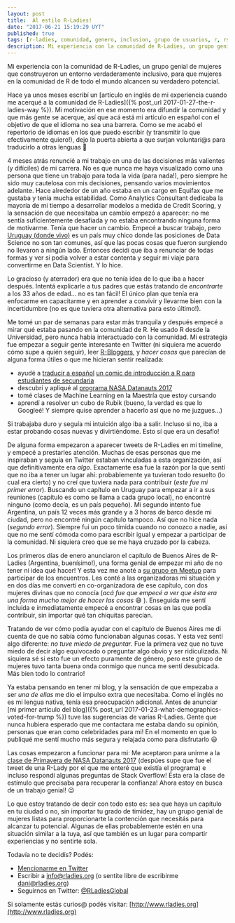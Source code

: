 ```yaml
---
layout: post
title:  Al estilo R-Ladies!
date: "2017-06-21 15:19:29 UYT"
published: true
tags: [r-ladies, comunidad, genero, inclusion, grupo de usuarios, r, rstats, español, es]
description: Mi experiencia con la comunidad de R-Ladies, un grupo genial de mujeres que construyeron un entorno verdaderamente inclusivo para mujeres en la comunidad de R.
---
```

Mi experiencia con la comunidad de R-Ladies, un grupo genial de mujeres que construyeron un entorno verdaderamente inclusivo, para que mujeres en la comunidad de R de todo el mundo alcancen su verdadero potencial.

<!--more-->
Hace ya unos meses escribí un [artículo en inglés de mi experiencia cuando me acerqué a la comunidad de R-Ladies]({% post_url 2017-01-27-the-r-ladies-way %}). Mi motivación en ese momento era difundir la comunidad y que más gente se acerque, así que acá está mi artículo en español con el objetivo de que el idioma no sea una barrera. Como se me acabó el repertorio de idiomas en los que puedo escribir (y transmitir lo que efectivamente quiero!), dejo la puerta abierta a que surjan voluntari@s para traducirlo a otras lenguas 🤷

4 meses atrás renuncié a mi trabajo en una de las decisiones más valientes (y difíciles) de mi carrera. No es que nunca me haya visualizado como una persona que tiene un trabajo para toda la vida (para nada!), pero siempre he sido muy cautelosa con mis decisiones, pensando varios movimientos adelante. Hace alrededor de un año estaba en un cargo en Equifax que me gustaba y tenía mucha estabilidad. Como Analytics Consultant dedicaba la mayoría de mi tiempo a desarrollar modelos a medida de Credit Scoring, y la sensación de que necesitaba un cambio empezó a aparecer: no me sentía suficientemente desafiada y no estaba encontrando ninguna forma de motivarme. Tenía que hacer un cambio. Empecé a buscar trabajo, pero [Uruguay (donde vivo)](https://es.wikipedia.org/wiki/Uruguay) es un país muy chico donde las posiciones de Data Science no son tan comunes, así que las pocas cosas que fueron surgiendo no llevaron a ningún lado. Entonces decidí que iba a renunciar de todas formas y ver si podía volver a estar contenta y seguir mi viaje para convertirme en Data Scientist. Y lo hice.

Lo gracioso (y aterrador) era que no tenía idea de lo que iba a hacer después. Intentá explicarle a tus padres que estás tratando de *encontrarte* a los 33 años de edad... no es tan fácil! El único plan que tenía era enfocarme en capacitarme y en aprender a convivir y llevarme bien con la incertidumbre (no es que tuviera otra alternativa para esto último!).

Me tomé un par de semanas para estar más tranquila y después empecé a mirar qué estaba pasando en la comunidad de R. He usado R desde la Universidad, pero nunca había interactuado con la comunidad. Mi estrategia fue empezar a seguir gente interesante en Twitter (ni siquiera me acuerdo cómo supe a quién seguir), leer [R-Bloggers](https://www.r-bloggers.com/), y *hacer cosas* que parecían de alguna forma útiles o que me hicieran sentir realizada:

* ayudé a [traducir a español](https://github.com/BetaAndBit/ComicBooks/blob/master/es_la/HeavyDog_es_la.pdf) [un comic de introducción a R para estudiantes de secundaria](https://github.com/BetaAndBit/ComicBooks/blob/master/en/HeavyDog_en.pdf) 
* descubrí y apliqué al [programa NASA Datanauts 2017](https://open.nasa.gov/explore/datanauts/) 
* tomé clases de Machine Learning en la Maestría que estoy cursando
* aprendí a resolver un cubo de Rubik (bueno, la verdad es que lo Googleé! Y siempre quise aprender a hacerlo así que no me juzgues...) 

Si trabajaba duro y seguía mi intuición algo iba a salir. Incluso si no, iba a estar probando cosas nuevas y divirtiéndome. Esto sí que era un desafío!

De alguna forma empezaron a aparecer tweets de R-Ladies en mi timeline, y empecé a prestarles atención. Muchas de esas personas que me inspiraban y seguía en Twitter estaban vinculadas a esta organización, así que definitivamente era *algo*. Exactamente esa fue la razón por la que sentí que no iba a tener un lugar ahí: probablemente ya tuvieran todo resuelto (lo cual era cierto) y no creí que tuviera nada para contribuir (*este fue mi primer error*). Buscando un capítulo en Uruguay para empezar a ir a sus reuniones (capítulo es como se llama a cada grupo local), no encontré ninguno (como decía, es un país pequeño). Mi segundo intento fue Argentina, un país 12 veces más grande y a 3 horas de barco desde mi ciudad, pero no encontré ningún capítulo tampoco. Así que no hice nada (*segundo error*). Siempre fui un poco tímida cuando no conozco a nadie, así que no me sentí cómoda como para escribir igual y empezar a participar de la comunidad. Ni siquiera creo que se me haya cruzado por la cabeza.

Los primeros días de enero anunciaron el capítulo de Buenos Aires de R-Ladies (Argentina, buenísimo!), una forma genial de empezar mi año de no tener ni idea qué hacer! Y esta vez me anoté a [su grupo en Meetup](https://www.meetup.com/rladies-buenos-aires/) para participar de los encuentros. Les conté a las organizadoras mi situación y en dos días me convertí en co-organizadora de ese capítulo, con dos mujeres divinas que no conocía (*acá fue que empecé a ver que ésta era una forma mucho mejor de hacer las cosas* 😅 ). Enseguida me sentí incluida e inmediatamente empecé a encontrar cosas en las que podía contribuir, sin importar qué tan chiquitas parecían.

Tratando de ver cómo podía ayudar con el capítulo de Buenos Aires me di cuenta de que no sabía cómo funcionaban algunas cosas. Y esta vez sentí algo diferente: *no tuve miedo de preguntar*. Fue la primera vez que no tuve miedo de decir algo equivocado o preguntar algo obvio y ser ridiculizada. Ni siquiera sé si esto fue un efecto puramente de género, pero este grupo de mujeres tuvo tanta buena onda conmigo que nunca me sentí desubicada. Más bien todo lo contrario!

Ya estaba pensando en tener mi blog, y la sensación de que empezaba a ser *una de ellas* me dio el impulso extra que necesitaba. Como el inglés no es mi lengua nativa, tenía esa preocupación adicional. Antes de anunciar [mi primer artículo del blog]({% post_url 2017-01-23-what-demographics-voted-for-trump %}) tuve las sugerencias de varias R-Ladies. Gente que nunca hubiera esperado que me contactara me estaba dando su opinión, personas que eran como celebridades para mi! En el momento en que lo publiqué me sentí mucho más segura y relajada como para disfrutarlo 😃 

Las cosas empezaron a funcionar para mi: Me aceptaron para unirme a la [clase de Primavera de NASA Datanauts 2017](https://open.nasa.gov/blog/welcome-datanauts-2017-spring-class/) (despúes supe que fue el tweet de una R-Lady por el que me enteré que existía el programa) e incluso respondí algunas preguntas de Stack Overflow! Ésta era la clase de estímulo que precisaba para recuperar la confianza! Ahora estoy en busca de un trabajo genial! 😉

Lo que estoy tratando de decir con todo esto es: sea que haya un capítulo en tu ciudad o no, sin importar tu grado de timidez, hay un grupo genial de mujeres listas para proporcionarte la contención que necesitás para alcanzar tu potencial. Algunas de ellas probablemente estén en una situación similar a la tuya, así que también es un lugar para compartir experiencias y no sentirte sola.

Todavía no te decidís? Podés:

* [Mencionarme en Twitter](https://twitter.com/intent/tweet?user_id=114258616)
* Escribir a info@rladies.org (o sentite libre de escribirme dani@rladies.org)
* Seguirnos en Twitter: [@RLadiesGlobal](https://twitter.com/intent/user?screen_name=RLadiesGlobal)

Si solamente estás curios@ podés visitar: [http://www.rladies.org](http://www.rladies.org)

